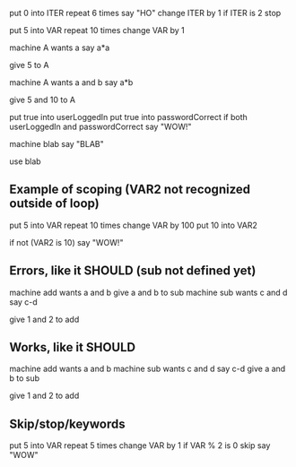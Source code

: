 put 0 into ITER
repeat 6 times
 say "HO"
 change ITER by 1
 if ITER is 2
  stop



put 5 into VAR
repeat 10 times
 change VAR by 1


machine A wants a
 say a*a

give 5 to A


machine A wants a and b
 say a*b

give 5 and 10 to A


put true into userLoggedIn
put true into passwordCorrect
if both userLoggedIn and passwordCorrect
 say "WOW!"


machine blab
 say "BLAB"

use blab



## Example of scoping (VAR2 not recognized outside of loop)

put 5 into VAR
repeat 10 times
 change VAR by 100
 put 10 into VAR2

if not (VAR2 is 10)
 say "WOW!"



## Errors, like it SHOULD (sub not defined yet)
machine add wants a and b
 give a and b to sub
 machine sub wants c and d
  say c-d

give 1 and 2 to add


## Works, like it SHOULD
machine add wants a and b
 machine sub wants c and d
  say c-d
 give a and b to sub

give 1 and 2 to add



## Skip/stop/keywords

put 5 into VAR
repeat 5 times
 change VAR by 1
 if VAR % 2 is 0
  skip
 say "WOW"